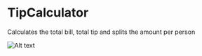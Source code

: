 # TipCalculator
Calculates the total bill, total tip and splits the amount per person 




![Alt text](C:\Users\Navjashan\Pictures\Screenshots\tip.png "App")
